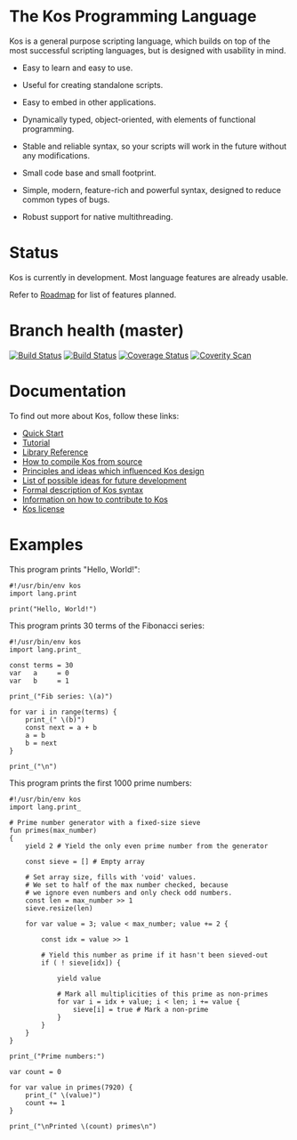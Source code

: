 The Kos Programming Language
============================

Kos is a general purpose scripting language, which builds on top of the most
successful scripting languages, but is designed with usability in mind.

* Easy to learn and easy to use.

* Useful for creating standalone scripts.

* Easy to embed in other applications.

* Dynamically typed, object-oriented, with elements of functional programming.

* Stable and reliable syntax, so your scripts will work in the future without
  any modifications.

* Small code base and small footprint.

* Simple, modern, feature-rich and powerful syntax, designed to reduce common
  types of bugs.

* Robust support for native multithreading.


Status
======

Kos is currently in development.  Most language features are already usable.

Refer to [Roadmap](doc/roadmap.md) for list of features planned.


Branch health (master)
======================

[![Build Status](https://travis-ci.org/kos-lang/kos.svg?branch=master)](https://travis-ci.org/kos-lang/kos)
[![Build Status](https://ci.appveyor.com/api/projects/status/github/kos-lang/kos?branch=master&svg=true)](https://ci.appveyor.com/project/cdragan/kos)
[![Coverage Status](https://coveralls.io/repos/github/kos-lang/kos/badge.svg?branch=master)](https://coveralls.io/github/kos-lang/kos?branch=master)
[![Coverity Scan](https://scan.coverity.com/projects/10189/badge.svg)](https://scan.coverity.com/projects/kos)


Documentation
=============

To find out more about Kos, follow these links:

* [Quick Start](doc/quickstart.md)
* [Tutorial](doc/tutorial.md)
* [Library Reference](doc/modules.md)
* [How to compile Kos from source](doc/building.md)
* [Principles and ideas which influenced Kos design](doc/design.md)
* [List of possible ideas for future development](doc/proposals.md)
* [Formal description of Kos syntax](doc/grammar.md)
* [Information on how to contribute to Kos](doc/contributing.md)
* [Kos license](LICENSE.md)


Examples
========

This program prints "Hello, World!":

    #!/usr/bin/env kos
    import lang.print

    print("Hello, World!")

This program prints 30 terms of the Fibonacci series:

    #!/usr/bin/env kos
    import lang.print_

    const terms = 30
    var   a     = 0
    var   b     = 1

    print_("Fib series: \(a)")

    for var i in range(terms) {
        print_(" \(b)")
        const next = a + b
        a = b
        b = next
    }

    print_("\n")

This program prints the first 1000 prime numbers:

    #!/usr/bin/env kos
    import lang.print_

    # Prime number generator with a fixed-size sieve
    fun primes(max_number)
    {
        yield 2 # Yield the only even prime number from the generator

        const sieve = [] # Empty array

        # Set array size, fills with 'void' values.
        # We set to half of the max number checked, because
        # we ignore even numbers and only check odd numbers.
        const len = max_number >> 1
        sieve.resize(len)

        for var value = 3; value < max_number; value += 2 {

            const idx = value >> 1

            # Yield this number as prime if it hasn't been sieved-out
            if ( ! sieve[idx]) {

                yield value

                # Mark all multiplicities of this prime as non-primes
                for var i = idx + value; i < len; i += value {
                    sieve[i] = true # Mark a non-prime
                }
            }
        }
    }

    print_("Prime numbers:")

    var count = 0

    for var value in primes(7920) {
        print_(" \(value)")
        count += 1
    }

    print_("\nPrinted \(count) primes\n")

